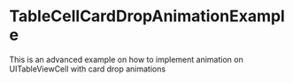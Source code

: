 # TableCellCardDropAnimationExample
This is an advanced example on how to implement animation on UITableViewCell with card drop animations
